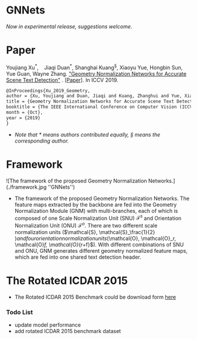 # GNNets

*Now in experimental release, suggestions welcome*.

# Paper

Youjiang Xu<sup>\*</sup>,    Jiaqi Duan<sup>\*</sup>, Shanghai Kuang<sup>&sect;</sup>, Xiaoyu Yue, Hongbin Sun, Yue Guan, Wayne Zhang. ["Geometry Normalization Networks for Accurate Scene Text Detection"](###) . [[Paper\]](###). In ICCV 2019.

```latex
@InProceedings{Xu_2019_Geometry,
author = {Xu, Youjiang and Duan, Jiaqi and Kuang, Zhanghui and Yue, Xiaoyu and Sun, Hongbin and Guan, Yue and Zhang, Wayne},
title = {Geometry Normalization Networks for Accurate Scene Text Detection},
booktitle = {The IEEE International Conference on Computer Vision (ICCV)},
month = {Oct},
year = {2019}
}
```

- *Note that \* means authors contributed equally, &sect; means the corresponding author.*





# Framework

![The framework of the proposed Geometry Normalization Networks.](./framework.jpg ''GNNets'')

- The framework of the proposed Geometry Normalization Networks. The feature maps extracted by the backbone are fed into the Geometry Normalization Module (GNM) with  multi-branches, each of which is composed of one Scale Normalization Unit (SNU) $\mathcal{F}^s$ and Orientation Normalization Unit (ONU) $\mathcal{F}^o$. There are two different scale normalization units ($\mathcal{S}, \mathcal{S}_\frac{1}{2} $) and four orientation normalization units ($\mathcal{O}, \mathcal{O}_r, \mathcal{O}_f, \mathcal{O}_{r+f}$). With different combinations of SNU and ONU, GNM generates different geometry normalized feature maps, which are fed into one shared text detection header. 

# The Rotated ICDAR 2015

- The Rotated ICDAR 2015 Benchmark could be download form [here](###)



### Todo List

- update model performance
- add rotated ICDAR 2015 benchmark dataset









